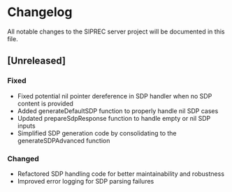# Changelog

All notable changes to the SIPREC server project will be documented in this file.

## [Unreleased]

### Fixed
- Fixed potential nil pointer dereference in SDP handler when no SDP content is provided
- Added generateDefaultSDP function to properly handle nil SDP cases
- Updated prepareSdpResponse function to handle empty or nil SDP inputs
- Simplified SDP generation code by consolidating to the generateSDPAdvanced function

### Changed
- Refactored SDP handling code for better maintainability and robustness
- Improved error logging for SDP parsing failures